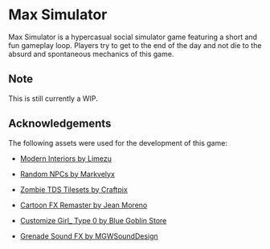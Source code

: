 # Max Simulator

Max Simulator is a hypercasual social simulator game featuring a short and fun gameplay loop. Players try to get to the end of the day and not die to the absurd and spontaneous mechanics of this game.

## Note

This is still currently a WIP.

## Acknowledgements

The following assets were used for the development of this game:

- [Modern Interiors by Limezu](https://limezu.itch.io/moderninteriors)

- [Random NPCs by Markvelyx](https://markvelyx.itch.io/random-npcs)

- [Zombie TDS Tilesets by Craftpix](https://craftpix.net/freebies/free-zombie-tds-tilesets-buildings-and-furniture/?num=3&count=187&sq=tileset&pos=9)

- [Cartoon FX Remaster by Jean Moreno](https://assetstore.unity.com/packages/vfx/particles/cartoon-fx-remaster-free-109565)

- [Customize Girl_ Type 0 by Blue Goblin Store](https://assetstore.unity.com/packages/2d/characters/customize-girl-type-0-149936)

- [Grenade Sound FX by MGWSoundDesign](https://assetstore.unity.com/packages/audio/sound-fx/grenade-sound-fx-147490#content)